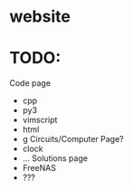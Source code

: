 # website

# TODO:
Code page 
 - cpp
 - py3
 - vimscript
 - html
 - g
Circuits/Computer Page?
 - clock
 - ...
Solutions page
 - FreeNAS
 - ???
